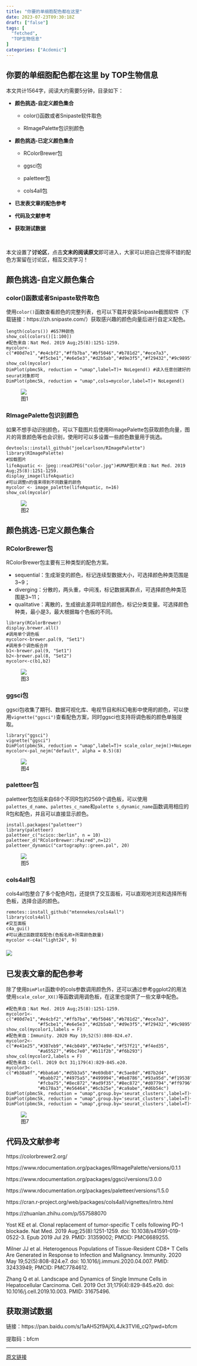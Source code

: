 ```yaml
---
title: "你要的单细胞配色都在这里"
date: 2023-07-23T09:30:18Z
draft: ["false"]
tags: [
  "fetched",
  "TOP生物信息"
]
categories: ["Acdemic"]
---
```

你要的单细胞配色都在这里 by TOP生物信息
------
<div><section data-tool="mdnice编辑器" data-website="https://www.mdnice.com"><p data-tool="mdnice编辑器">本文共计1564字，阅读大约需要5分钟，目录如下：</p><ul><li><p><strong><span>颜色挑选-自定义颜色集合</span></strong></p></li><ul><li><p>color()函数或者Snipaste软件取色</p></li><li><p>RImagePalette包识别颜色</p></li></ul><li><p><strong><span>颜色挑选-已定义颜色集合</span></strong></p></li><ul><li><p>RColorBrewer包</p></li><li><p>ggsci包</p></li><li><p>paletteer包</p></li><li><p>cols4all包</p></li></ul><li><p><strong><span>已发表文章的配色参考</span></strong></p></li><li><p><strong><span>代码及文献参考</span></strong></p></li><li><p><span><strong>获取测试数据</strong></span></p></li></ul><p><br></p><p><span>本文设置了</span><span><strong>讨论区</strong></span><span>，点击</span><span><strong>文末的阅读原文</strong></span><span>即可进入，大家可以把自己觉得不错的配色方案留在讨论区，相互交流学习！</span><br></p><h2 data-tool="mdnice编辑器"><span></span><span>颜色挑选-自定义颜色集合</span></h2><h3 data-tool="mdnice编辑器"><span></span>color()函数或者Snipaste软件取色<span></span></h3><p data-tool="mdnice编辑器">使用<code>color()</code>函数查看颜色的完整列表，也可以下载并安装Snipaste截图软件（下载链接：https://zh.snipaste.com/）获取感兴趣的颜色向量后进行自定义配色。</p><pre data-tool="mdnice编辑器"><span></span><code>length(colors()) <span>#657种颜色</span><br>show_col(colors()[<span>1</span>:<span>100</span>])<br><span>#配色来自：Nat Med. 2019 Aug;25(8):1251-1259. </span><br>mycolor&lt;-c(<span>"#80d7e1"</span>,<span>"#e4cbf2"</span>,<span>"#ffb7ba"</span>,<span>"#bf5046"</span>,<span>"#b781d2"</span>,<span>"#ece7a3"</span>,<br>            <span>"#f5cbe1"</span>,<span>"#e6e5e3"</span>,<span>"#d2b5ab"</span>,<span>"#d9e3f5"</span>,<span>"#f29432"</span>,<span>"#9c9895"</span>)<br>show_col(mycolor)<br>DimPlot(pbmc5k, reduction = <span>"umap"</span>,label=<span>T</span>)+ NoLegend() <span>#读入任意创建好的seurat对象即可</span><br>DimPlot(pbmc5k, reduction = <span>"umap"</span>,cols=mycolor,label=<span>T</span>)+ NoLegend()<br></code></pre><figure data-tool="mdnice编辑器"><img data-ratio="0.4425925925925926" data-src="https://mmbiz.qpic.cn/mmbiz_jpg/WThoCmvVu2Z0btEAluu57xNGa4iczXkib0qr1UqGKb7U9Z1TBzb6KqeA5U4S2xicJonqHUc0cWGyTPpo7iaIBzWUQg/640?wx_fmt=jpeg" data-type="jpeg" data-w="1080" src="https://mmbiz.qpic.cn/mmbiz_jpg/WThoCmvVu2Z0btEAluu57xNGa4iczXkib0qr1UqGKb7U9Z1TBzb6KqeA5U4S2xicJonqHUc0cWGyTPpo7iaIBzWUQg/640?wx_fmt=jpeg"><figcaption>图1</figcaption></figure><h3 data-tool="mdnice编辑器"><span></span>RImagePalette包识别颜色<span></span></h3><p data-tool="mdnice编辑器">如果不想手动识别颜色，可以下载图片后使用RImagePalette包获取颜色向量，图片的背景颜色等也会识别，使用时可以多设置一些颜色数量用于挑选。</p><pre data-tool="mdnice编辑器"><span></span><code>devtools::install_github(<span>"joelcarlson/RImagePalette"</span>)<br><span>library</span>(RImagePalette)<br><span>#加载图片</span><br>lifeAquatic &lt;- jpeg::readJPEG(<span>"color.jpg"</span>)<span>#UMAP图片来自：Nat Med. 2019 Aug;25(8):1251-1259. </span><br>display_image(lifeAquatic)<br><span>#可以调整n的值来得到不同数量的颜色</span><br>mycolor &lt;- image_palette(lifeAquatic, n=<span>16</span>) <br>show_col(mycolor)<br></code></pre><figure data-tool="mdnice编辑器"><img data-ratio="0.48055555555555557" data-src="https://mmbiz.qpic.cn/mmbiz_jpg/WThoCmvVu2Z0btEAluu57xNGa4iczXkib0vrPuFyjydatrysL5UKZKLicU9TxmBiaglFk2yJicnDL8kfX8X671cNNSQ/640?wx_fmt=jpeg" data-type="jpeg" data-w="1080" src="https://mmbiz.qpic.cn/mmbiz_jpg/WThoCmvVu2Z0btEAluu57xNGa4iczXkib0vrPuFyjydatrysL5UKZKLicU9TxmBiaglFk2yJicnDL8kfX8X671cNNSQ/640?wx_fmt=jpeg"><figcaption>图2</figcaption></figure><h2 data-tool="mdnice编辑器"><span></span><span>颜色挑选-已定义颜色集合</span></h2><h3 data-tool="mdnice编辑器"><span></span>RColorBrewer包<span></span></h3><p data-tool="mdnice编辑器">RColorBrewer包主要有三种类型的配色方案。</p><ul data-tool="mdnice编辑器"><li><section>sequential：生成渐变的颜色，标记连续型数据大小，可选择颜色种类范围是3~9；</section></li><li><section>diverging：分散的，两头重，中间浅，标记数据离群点，可选择颜色种类范围是3~11；</section></li><li><section>qualitative：离散的，生成彼此差异明显的颜色，标记分类变量。可选择颜色种类，最小是3，最大根据每个色板的不同。</section></li></ul><pre data-tool="mdnice编辑器"><span></span><code><span>library</span>(RColorBrewer)<br>display.brewer.all()<br><span>#调用单个调色板</span><br>mycolor&lt;-brewer.pal(<span>9</span>, <span>"Set1"</span>)<br><span>#调用多个调色板合并</span><br>b1&lt;-brewer.pal(<span>9</span>, <span>"Set1"</span>)<br>b2&lt;-brewer.pal(<span>8</span>, <span>"Set2"</span>)<br>mycolor&lt;-c(b1,b2) <br></code></pre><figure data-tool="mdnice编辑器"><img data-ratio="0.7374245472837022" data-src="https://mmbiz.qpic.cn/mmbiz_jpg/WThoCmvVu2Z0btEAluu57xNGa4iczXkib08QwCU4TwA7uFzOcHiboGXf8cZd0QtFWia4yiahFOoibQEtn2oNcoULqP3Q/640?wx_fmt=jpeg" data-type="jpeg" data-w="994" src="https://mmbiz.qpic.cn/mmbiz_jpg/WThoCmvVu2Z0btEAluu57xNGa4iczXkib08QwCU4TwA7uFzOcHiboGXf8cZd0QtFWia4yiahFOoibQEtn2oNcoULqP3Q/640?wx_fmt=jpeg"><figcaption>图3</figcaption></figure><h3 data-tool="mdnice编辑器"><span></span>ggsci包<span></span></h3><p data-tool="mdnice编辑器">ggsci包收集了期刊、数据可视化库、电视节目和科幻电影中使用的颜色，可以使用<code>vignette("ggsci")</code>查看配色方案，同时ggsci也支持将调色板的颜色单独提取。</p><pre data-tool="mdnice编辑器"><span></span><code><span>library</span>(<span>"ggsci"</span>)<br>vignette(<span>"ggsci"</span>)<br>DimPlot(pbmc5k, reduction = <span>"umap"</span>,label=<span>T</span>)+ scale_color_nejm()+NoLegend()<br>mycolor&lt;-pal_nejm(<span>"default"</span>, alpha = <span>0.5</span>)(<span>8</span>) <br></code></pre><figure data-tool="mdnice编辑器"><img data-ratio="0.33425925925925926" data-src="https://mmbiz.qpic.cn/mmbiz_jpg/WThoCmvVu2Z0btEAluu57xNGa4iczXkib0xcDeRg8MzMibdCKhtUkZjS2WciaYZaiaM5rQu0p0yC2sFXkH2nzu4h3ZA/640?wx_fmt=jpeg" data-type="jpeg" data-w="1080" src="https://mmbiz.qpic.cn/mmbiz_jpg/WThoCmvVu2Z0btEAluu57xNGa4iczXkib0xcDeRg8MzMibdCKhtUkZjS2WciaYZaiaM5rQu0p0yC2sFXkH2nzu4h3ZA/640?wx_fmt=jpeg"><figcaption>图4</figcaption></figure><h3 data-tool="mdnice编辑器"><span></span>paletteer包<span></span></h3><p data-tool="mdnice编辑器">paletteer包包括来自68个不同R包的2569个调色板，可以使用<code>palettes_d_name</code>、<code>palettes_c_name</code>和<code>palette s_dynamic_name</code>函数调用相应的R包和配色，并且可以直接显示颜色。</p><pre data-tool="mdnice编辑器"><span></span><code>install.packages(<span>"paletteer"</span>)<br><span>library</span>(paletteer)  <br>paletteer_c(<span>"scico::berlin"</span>, n = <span>10</span>)<br>paletteer_d(<span>"RColorBrewer::Paired"</span>,n=<span>12</span>)<br>paletteer_dynamic(<span>"cartography::green.pal"</span>, <span>20</span>)<br></code></pre><figure data-tool="mdnice编辑器"><img data-ratio="0.17780938833570412" data-src="https://mmbiz.qpic.cn/mmbiz_jpg/WThoCmvVu2Z0btEAluu57xNGa4iczXkib0Vjjibw9daLxs6pGeVJ1bFDltqBfMEicymg1he2Rd1Ltt00TvqA68Hx5g/640?wx_fmt=jpeg" data-type="jpeg" data-w="703" src="https://mmbiz.qpic.cn/mmbiz_jpg/WThoCmvVu2Z0btEAluu57xNGa4iczXkib0Vjjibw9daLxs6pGeVJ1bFDltqBfMEicymg1he2Rd1Ltt00TvqA68Hx5g/640?wx_fmt=jpeg"><figcaption>图5</figcaption></figure><h3 data-tool="mdnice编辑器"><span></span>cols4all包<span></span></h3><p data-tool="mdnice编辑器">cols4all包整合了多个配色R包，还提供了交互面板，可以直观地浏览和选择所有色板，选择合适的颜色。</p><pre data-tool="mdnice编辑器"><span></span><code>remotes::install_github(<span>"mtennekes/cols4all"</span>)<br><span>library</span>(cols4all)<br><span>#交互面板</span><br>c4a_gui()<br><span>#可以通过函数提取配色(色板名称+所需颜色数量)</span><br>mycolor &lt;-c4a(<span>"light24"</span>, <span>9</span>)<br></code></pre><h6 data-tool="mdnice编辑器"><span></span><img data-ratio="0.43333333333333335" data-src="https://mmbiz.qpic.cn/mmbiz_jpg/WThoCmvVu2Z0btEAluu57xNGa4iczXkib0sAAxyJHleoXWUacYyULzH34iavIPl7etAqsUUQWqtOpZiajdBpic9gqbg/640?wx_fmt=jpeg" data-type="jpeg" data-w="1080" src="https://mmbiz.qpic.cn/mmbiz_jpg/WThoCmvVu2Z0btEAluu57xNGa4iczXkib0sAAxyJHleoXWUacYyULzH34iavIPl7etAqsUUQWqtOpZiajdBpic9gqbg/640?wx_fmt=jpeg"><span></span></h6><h2 data-tool="mdnice编辑器"><span></span><span>已发表文章的配色参考</span></h2><p data-tool="mdnice编辑器">除了使用<code>DimPlot</code>函数中的cols参数调用颜色外，还可以通过参考ggplot2的用法使用<code>scale_color_XX()</code>等函数调用调色板，在这里也提供了一些文章中配色。</p><pre data-tool="mdnice编辑器"><span></span><code><span>#配色来自：Nat Med. 2019 Aug;25(8):1251-1259. </span><br>mycolor1&lt;-c(<span>"#80d7e1"</span>,<span>"#e4cbf2"</span>,<span>"#ffb7ba"</span>,<span>"#bf5046"</span>,<span>"#b781d2"</span>,<span>"#ece7a3"</span>,<br>            <span>"#f5cbe1"</span>,<span>"#e6e5e3"</span>,<span>"#d2b5ab"</span>,<span>"#d9e3f5"</span>,<span>"#f29432"</span>,<span>"#9c9895"</span>)<br>show_col(mycolor1,labels = <span>F</span>)<br><span>#配色来自：Immunity. 2020 May 19;52(5):808-824.e7.</span><br>mycolor2&lt;-c(<span>"#e41e25"</span>,<span>"#307eb9"</span>,<span>"#4cb049"</span>,<span>"#974e9e"</span>,<span>"#f57f21"</span>,<span>"#f4ed35"</span>,<br>            <span>"#a65527"</span>,<span>"#9bc7e0"</span>,<span>"#b11f2b"</span>,<span>"#f6b293"</span>)<br>show_col(mycolor2,labels = <span>F</span>)<br><span>#配色来自：Cell. 2019 Oct 31;179(4):829-845.e20.</span><br>mycolor3&lt;-c(<span>"#b38a8f"</span>,<span>"#bba6a6"</span>,<span>"#d5b3a5"</span>,<span>"#e69db8"</span>,<span>"#c5ae8d"</span>,<span>"#87b2d4"</span>,<br>            <span>"#babb72"</span>,<span>"#4975a5"</span>,<span>"#499994"</span>,<span>"#8e8786"</span>,<span>"#93a95d"</span>,<span>"#f19538"</span>,<br>            <span>"#fcba75"</span>,<span>"#8ec872"</span>,<span>"#ad9f35"</span>,<span>"#8ec872"</span>,<span>"#d07794"</span>,<span>"#ff9796"</span>,<br>            <span>"#b178a3"</span>,<span>"#e56464"</span>,<span>"#6cb25e"</span>,<span>"#ca9abe"</span>,<span>"#d6b54c"</span>) <br>DimPlot(pbmc5k, reduction = <span>"umap"</span>,group.by=<span>'seurat_clusters'</span>,label=<span>T</span>)+scale_color_manual(values = mycolor1)+NoLegend()<br>DimPlot(pbmc5k, reduction = <span>"umap"</span>,group.by=<span>'seurat_clusters'</span>,label=<span>T</span>)+scale_color_manual(values = mycolor2)+NoLegend()<br>DimPlot(pbmc5k, reduction = <span>"umap"</span>,group.by=<span>'seurat_clusters'</span>,label=<span>T</span>)+scale_color_manual(values = mycolor3)+NoLegend()<br></code></pre><figure data-tool="mdnice编辑器"><img data-ratio="0.4962962962962963" data-src="https://mmbiz.qpic.cn/mmbiz_jpg/WThoCmvVu2Z0btEAluu57xNGa4iczXkib05x3Iwia6jibNjXTwrqsZnW7eS0H2SsSSmPUwUIrKyjVwOYwHASKniaKicg/640?wx_fmt=jpeg" data-type="jpeg" data-w="1080" src="https://mmbiz.qpic.cn/mmbiz_jpg/WThoCmvVu2Z0btEAluu57xNGa4iczXkib05x3Iwia6jibNjXTwrqsZnW7eS0H2SsSSmPUwUIrKyjVwOYwHASKniaKicg/640?wx_fmt=jpeg"><figcaption>图7</figcaption></figure><h2 data-tool="mdnice编辑器"><span></span><span>代码及文献参考</span></h2><p data-tool="mdnice编辑器">https://colorbrewer2.org/</p><p data-tool="mdnice编辑器">https://www.rdocumentation.org/packages/RImagePalette/versions/0.1.1</p><p data-tool="mdnice编辑器">https://www.rdocumentation.org/packages/ggsci/versions/3.0.0</p><p data-tool="mdnice编辑器">https://www.rdocumentation.org/packages/paletteer/versions/1.5.0</p><p data-tool="mdnice编辑器">https://cran.r-project.org/web/packages/cols4all/vignettes/intro.html</p><p data-tool="mdnice编辑器">https://zhuanlan.zhihu.com/p/557588070</p><p data-tool="mdnice编辑器">Yost KE et al. Clonal replacement of tumor-specific T cells following PD-1 blockade. Nat Med. 2019 Aug;25(8):1251-1259. doi: 10.1038/s41591-019-0522-3. Epub 2019 Jul 29. PMID: 31359002; PMCID: PMC6689255.</p><p data-tool="mdnice编辑器">Milner JJ et al. Heterogenous Populations of Tissue-Resident CD8+ T Cells Are Generated in Response to Infection and Malignancy. Immunity. 2020 May 19;52(5):808-824.e7. doi: 10.1016/j.immuni.2020.04.007. PMID: 32433949; PMCID: PMC7784612.</p><p data-tool="mdnice编辑器">Zhang Q et al. Landscape and Dynamics of Single Immune Cells in Hepatocellular Carcinoma. Cell. 2019 Oct 31;179(4):829-845.e20. doi: 10.1016/j.cell.2019.10.003. PMID: 31675496.</p><h2 data-tool="mdnice编辑器"><span></span><span>获取测试数据</span></h2><p data-tool="mdnice编辑器">链接：https://pan.baidu.com/s/1aAH52f9AjXL4Jk3TVl6_cQ?pwd=bfcm</p><p data-tool="mdnice编辑器">提取码：bfcm</p></section><section><mp-common-profile data-pluginname="mpprofile" data-weui-theme="light" data-id="MzkzMzE5NTM4NA==" data-headimg="http://mmbiz.qpic.cn/mmbiz_png/WThoCmvVu2aJMzXzvekL6pv5hnSGnwsxWcOUF8av7a9VEiaicBGia4CRy0DUOeaFuFZY2BPLmRQSf4lkibg5l31Ttw/0?wx_fmt=png" data-nickname="TOP生物信息" data-alias="" data-signature="在读博士生，研究方向为癌症基因组、肿瘤免疫、单细胞组学" data-from="0" data-is_biz_ban="0"></mp-common-profile></section><p><mp-style-type data-value="3"></mp-style-type></p></div>  
<hr>
<a href="https://mp.weixin.qq.com/s/E2q0Klj5RureOf4ISeKpOg",target="_blank" rel="noopener noreferrer">原文链接</a>
